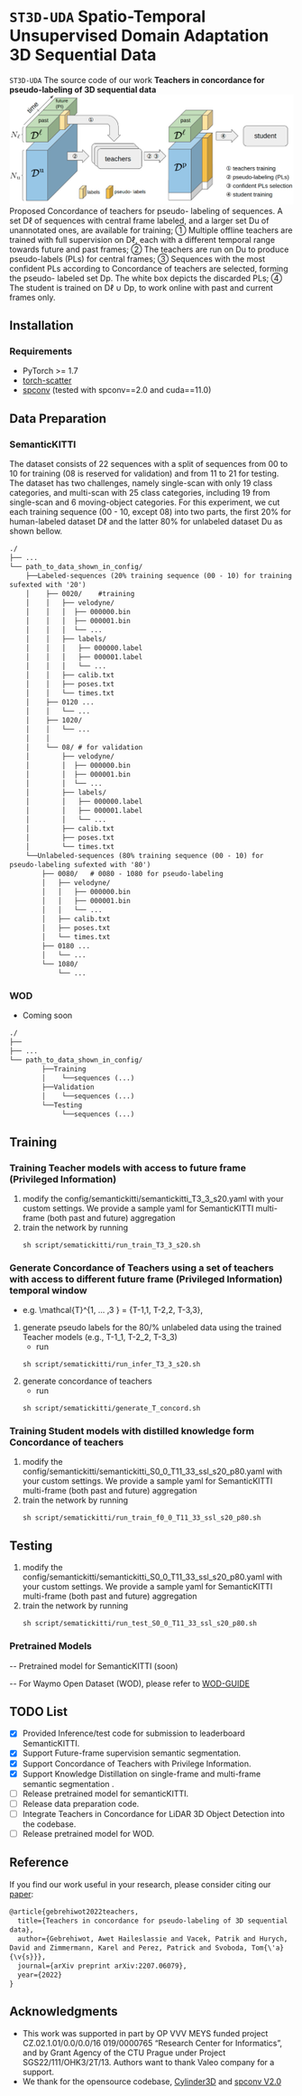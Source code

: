 # `ST3D-UDA` Spatio-Temporal Unsupervised Domain Adaptation 3D Sequential Data

`ST3D-UDA` The source code of our work **Teachers in concordance for pseudo-labeling of 3D sequential data**
![img│center](./image/concordance-architecture.png)
Proposed Concordance of teachers for pseudo- labeling of sequences. A set Dℓ of sequences with central frame labeled,
and a larger set Du of unannotated ones, are available for training; 1⃝ Multiple offline teachers are trained with full
supervision on Dℓ, each with a different temporal range towards future and past frames; 2⃝ The teachers are run on Du to
produce pseudo-labels (PLs) for central frames; 3⃝ Sequences with the most confident PLs according to Concordance of
teachers are selected, forming the pseudo- labeled set Dp. The white box depicts the discarded PLs; 4⃝ The student is
trained on Dℓ ∪ Dp, to work online with past and current frames only.

## Installation

### Requirements

- PyTorch >= 1.7
- [torch-scatter](https://github.com/rusty1s/pytorch_scatter)
- [spconv](https://github.com/traveller59/spconv) (tested with spconv==2.0 and cuda==11.0)

## Data Preparation

### SemanticKITTI

The dataset consists of 22 sequences with a split of sequences from 00 to 10 for training
(08 is reserved for validation) and from 11 to 21 for testing. The dataset has two challenges, namely single-scan with
only 19 class categories, and multi-scan with 25 class categories, including 19 from single-scan and 6 moving-object
categories. For this experiment, we cut each training sequence (00 - 10, except 08) into two parts, the first 20% for
human-labeled dataset Dℓ and the latter 80% for unlabeled dataset Du as shown bellow.

```
./	 
├── ...
└── path_to_data_shown_in_config/
    ├──Labeled-sequences (20% training sequence (00 - 10) for training sufexted with '20')
    │    ├── 0020/    #training
    │    │   ├── velodyne/	
    │    │   │	├── 000000.bin
    │    │   │	├── 000001.bin
    │    │   │	└── ...
    │    │   ├── labels/ 
    │    │   │   ├── 000000.label
    │    │   │   ├── 000001.label
    │    │   │   └── ...
    │    │   ├── calib.txt
    │    │   ├── poses.txt
    │    │   └── times.txt
    │    ├── 0120 ...
    │    │   └── ...
    │    ├── 1020/
    │    │   └── ...
    │    │
    │    └── 08/ # for validation
    │        ├── velodyne/	
    │        │	├── 000000.bin
    │        │	├── 000001.bin
    │        │	└── ...
    │        ├── labels/ 
    │        │   ├── 000000.label
    │        │   ├── 000001.label
    │        │   └── ...
    │        ├── calib.txt
    │        ├── poses.txt
    │        └── times.txt
    └──Unlabeled-sequences (80% training sequence (00 - 10) for pseudo-labeling sufexted with '80')
        ├── 0080/   # 0080 - 1080 for pseudo-labeling
        │   ├── velodyne/	
        │   │	├── 000000.bin
        │   │	├── 000001.bin
        │   │	└── ...
        │   ├── calib.txt
        │   ├── poses.txt
        │   └── times.txt
        ├── 0180 ...
        │   └── ...
        └── 1080/
            └── ...
```

### WOD

- Coming soon

```
./
├── 
├── ...
└── path_to_data_shown_in_config/
		├──Training
		│    └──sequences (...)
		├──Validation
		│    └──sequences (...)
		└──Testing
		     └──sequences (...)

```

## Training

### Training Teacher models with access to future frame (Privileged Information)

1. modify the config/semantickitti/semantickitti_T3_3_s20.yaml with your custom settings. We provide a sample yaml for
   SemanticKITTI multi-frame (both past and future) aggregation
2. train the network by running
   ```
   sh script/sematickitti/run_train_T3_3_s20.sh
   ```

### Generate Concordance of Teachers using a set of teachers with access to different future frame (Privileged Information) temporal window

- e.g. \mathcal{T}^{1, ... ,3 } = {T-1,1, T-2,2, T-3,3},

1. generate pseudo labels for the 80/% unlabeled data using the trained Teacher models (e.g., T-1_1, T-2_2, T-3_3)
    - run
   ```
   sh script/sematickitti/run_infer_T3_3_s20.sh
   ```
2. generate concordance of teachers
    - run
   ```
   sh script/sematickitti/generate_T_concord.sh
   ```

### Training Student models with distilled knowledge form Concordance of teachers

1. modify the config/semantickitti/semantickitti_S0_0_T11_33_ssl_s20_p80.yaml with your custom settings. We provide a
   sample yaml for SemanticKITTI multi-frame (both past and future) aggregation
2. train the network by running
   ```
   sh script/sematickitti/run_train_f0_0_T11_33_ssl_s20_p80.sh
   ```

## Testing

1. modify the config/semantickitti/semantickitti_S0_0_T11_33_ssl_s20_p80.yaml with your custom settings. We provide a
   sample yaml for SemanticKITTI multi-frame (both past and future) aggregation
2. train the network by running
   ```
   sh script/sematickitti/run_test_S0_0_T11_33_ssl_s20_p80.sh
   ```

### Pretrained Models

-- Pretrained model for SemanticKITTI (soon)

-- For Waymo Open Dataset (WOD), please refer to [WOD-GUIDE](./WOD-GUIDE.md)

## TODO List

- [x] Provided Inference/test code for submission to leaderboard SemanticKITTI.
- [x] Support Future-frame supervision semantic segmentation.
- [x] Support Concordance of Teachers with Privilege Information.
- [X] Support Knowledge Distillation on single-frame and multi-frame semantic segmentation .
- [ ] Release pretrained model for semanticKITTI.
- [ ] Release data preparation code.
- [ ] Integrate Teachers in Concordance for LiDAR 3D Object Detection into the codebase.
- [ ] Release pretrained model for WOD.

## Reference

If you find our work useful in your research, please consider citing our [paper](https://arxiv.org/abs/2207.06079):

```
@article{gebrehiwot2022teachers,
  title={Teachers in concordance for pseudo-labeling of 3D sequential data},
  author={Gebrehiwot, Awet Haileslassie and Vacek, Patrik and Hurych, David and Zimmermann, Karel and Perez, Patrick and Svoboda, Tom{\'a}{\v{s}}},
  journal={arXiv preprint arXiv:2207.06079},
  year={2022}
}
```

## Acknowledgments

- This work was supported in part by OP VVV MEYS funded project CZ.02.1.01/0.0/0.0/16 019/0000765 “Research Center for
  Informatics”, and by Grant Agency of the CTU Prague under Project SGS22/111/OHK3/2T/13. Authors want to thank Valeo
  company for a support.
- We thank for the opensource codebase, [Cylinder3D](https://github.com/xinge008/Cylinder3D)
  and [spconv V2.0](https://github.com/traveller59/spconv)
